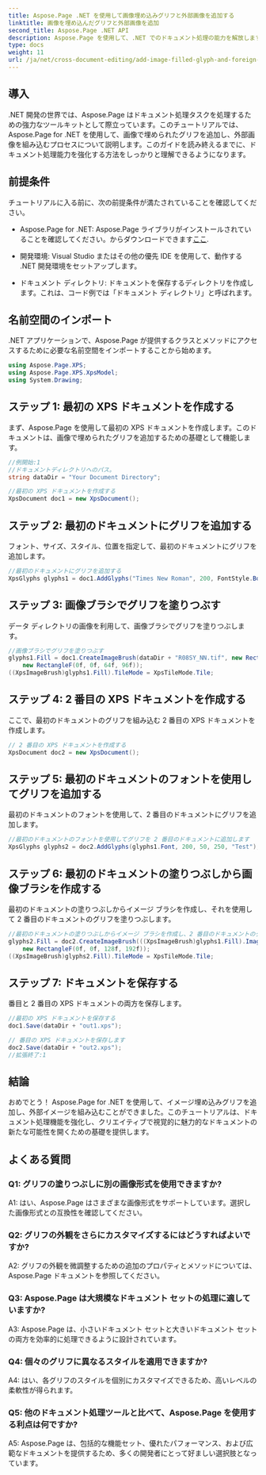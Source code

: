 ```yaml
---
title: Aspose.Page .NET を使用して画像埋め込みグリフと外部画像を追加する
linktitle: 画像を埋め込んだグリフと外部画像を追加
second_title: Aspose.Page .NET API
description: Aspose.Page を使用して、.NET でのドキュメント処理の能力を解放します。画像を埋め込んだグリフを簡単に追加できます。ビジュアルを強化し、ワークフローを合理化します。
type: docs
weight: 11
url: /ja/net/cross-document-editing/add-image-filled-glyph-and-foreign-image/
---
```

## 導入

.NET 開発の世界では、Aspose.Page はドキュメント処理タスクを処理するための強力なツールキットとして際立っています。このチュートリアルでは、Aspose.Page for .NET を使用して、画像で埋められたグリフを追加し、外部画像を組み込むプロセスについて説明します。このガイドを読み終えるまでに、ドキュメント処理能力を強化する方法をしっかりと理解できるようになります。

## 前提条件

チュートリアルに入る前に、次の前提条件が満たされていることを確認してください。

-  Aspose.Page for .NET: Aspose.Page ライブラリがインストールされていることを確認してください。からダウンロードできます[ここ](https://releases.aspose.com/page/net/).

- 開発環境: Visual Studio またはその他の優先 IDE を使用して、動作する .NET 開発環境をセットアップします。

- ドキュメント ディレクトリ: ドキュメントを保存するディレクトリを作成します。これは、コード例では「ドキュメント ディレクトリ」と呼ばれます。

## 名前空間のインポート

.NET アプリケーションで、Aspose.Page が提供するクラスとメソッドにアクセスするために必要な名前空間をインポートすることから始めます。

```csharp
using Aspose.Page.XPS;
using Aspose.Page.XPS.XpsModel;
using System.Drawing;
```

## ステップ 1: 最初の XPS ドキュメントを作成する

まず、Aspose.Page を使用して最初の XPS ドキュメントを作成します。このドキュメントは、画像で埋められたグリフを追加するための基礎として機能します。

```csharp
//例開始:1
//ドキュメントディレクトリへのパス。
string dataDir = "Your Document Directory";

//最初の XPS ドキュメントを作成する
XpsDocument doc1 = new XpsDocument();
```

## ステップ 2: 最初のドキュメントにグリフを追加する

フォント、サイズ、スタイル、位置を指定して、最初のドキュメントにグリフを追加します。

```csharp
//最初のドキュメントにグリフを追加する
XpsGlyphs glyphs1 = doc1.AddGlyphs("Times New Roman", 200, FontStyle.Bold, 50, 250, "Test");
```

## ステップ 3: 画像ブラシでグリフを塗りつぶす

データ ディレクトリの画像を利用して、画像ブラシでグリフを塗りつぶします。

```csharp
//画像ブラシでグリフを塗りつぶす
glyphs1.Fill = doc1.CreateImageBrush(dataDir + "R08SY_NN.tif", new RectangleF(0f, 0f, 128f, 192f),
    new RectangleF(0f, 0f, 64f, 96f));
((XpsImageBrush)glyphs1.Fill).TileMode = XpsTileMode.Tile;
```

## ステップ 4: 2 番目の XPS ドキュメントを作成する

ここで、最初のドキュメントのグリフを組み込む 2 番目の XPS ドキュメントを作成します。

```csharp
// 2 番目の XPS ドキュメントを作成する
XpsDocument doc2 = new XpsDocument();
```

## ステップ 5: 最初のドキュメントのフォントを使用してグリフを追加する

最初のドキュメントのフォントを使用して、2 番目のドキュメントにグリフを追加します。

```csharp
//最初のドキュメントのフォントを使用してグリフを 2 番目のドキュメントに追加します
XpsGlyphs glyphs2 = doc2.AddGlyphs(glyphs1.Font, 200, 50, 250, "Test");
```

## ステップ 6: 最初のドキュメントの塗りつぶしから画像ブラシを作成する

最初のドキュメントの塗りつぶしからイメージ ブラシを作成し、それを使用して 2 番目のドキュメントのグリフを塗りつぶします。

```csharp
//最初のドキュメントの塗りつぶしからイメージ ブラシを作成し、2 番目のドキュメントのグリフを塗りつぶします。
glyphs2.Fill = doc2.CreateImageBrush(((XpsImageBrush)glyphs1.Fill).Image, new RectangleF(0f, 0f, 128f, 192f),
    new RectangleF(0f, 0f, 128f, 192f));
((XpsImageBrush)glyphs2.Fill).TileMode = XpsTileMode.Tile;
```

## ステップ 7: ドキュメントを保存する

番目と 2 番目の XPS ドキュメントの両方を保存します。

```csharp
//最初の XPS ドキュメントを保存する
doc1.Save(dataDir + "out1.xps");

// 番目の XPS ドキュメントを保存します
doc2.Save(dataDir + "out2.xps");
//拡張終了:1
```

## 結論

おめでとう！ Aspose.Page for .NET を使用して、イメージ埋め込みグリフを追加し、外部イメージを組み込むことができました。このチュートリアルは、ドキュメント処理機能を強化し、クリエイティブで視覚的に魅力的なドキュメントの新たな可能性を開くための基礎を提供します。

## よくある質問

### Q1: グリフの塗りつぶしに別の画像形式を使用できますか?

A1: はい、Aspose.Page はさまざまな画像形式をサポートしています。選択した画像形式との互換性を確認してください。

### Q2: グリフの外観をさらにカスタマイズするにはどうすればよいですか?

A2: グリフの外観を微調整するための追加のプロパティとメソッドについては、Aspose.Page ドキュメントを参照してください。

### Q3: Aspose.Page は大規模なドキュメント セットの処理に適していますか?

A3: Aspose.Page は、小さいドキュメント セットと大きいドキュメント セットの両方を効率的に処理できるように設計されています。

### Q4: 個々のグリフに異なるスタイルを適用できますか?

A4: はい、各グリフのスタイルを個別にカスタマイズできるため、高いレベルの柔軟性が得られます。

### Q5: 他のドキュメント処理ツールと比べて、Aspose.Page を使用する利点は何ですか?

A5: Aspose.Page は、包括的な機能セット、優れたパフォーマンス、および広範なドキュメントを提供するため、多くの開発者にとって好ましい選択肢となっています。